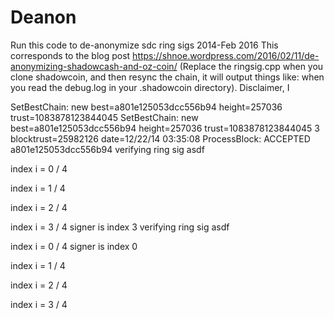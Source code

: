 # Deanon
Run this code to de-anonymize sdc ring sigs 2014-Feb 2016
This corresponds to the blog post https://shnoe.wordpress.com/2016/02/11/de-anonymizing-shadowcash-and-oz-coin/ 
(Replace the ringsig.cpp when you clone shadowcoin, and then resync the chain, it will output things like:
when you read the debug.log in your .shadowcoin directory). 
Disclaimer, I

SetBestChain: new best=a801e125053dcc556b94  height=257036  trust=1083878123844045
SetBestChain: new best=a801e125053dcc556b94  height=257036  trust=1083878123844045
3  blocktrust=25982126  date=12/22/14 03:35:08
ProcessBlock: ACCEPTED a801e125053dcc556b94
verifying ring sig asdf

 index i = 0 / 4

 index i = 1 / 4

 index i = 2 / 4

 index i = 3 / 4
signer is index 3
verifying ring sig asdf

 index i = 0 / 4
signer is index 0

 index i = 1 / 4

 index i = 2 / 4

 index i = 3 / 4

